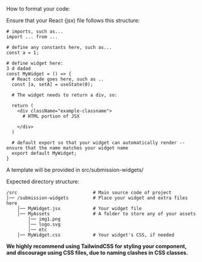 How to format your code:

Ensure that your React (jsx) file follows this structure:

```
# imports, such as...
import ... from ...

# define any constants here, such as...
const a = 1;

# define widget here:
3 d dadad
const MyWidget = () => {
  # React code goes here, such as ..
  const [a, setA] = useState(0);

  # The widget needs to return a div, so:

  return (
    <div className="example-classname">
      # HTML portion of JSX

    </div>
  )

  # default export so that your widget can automatically render -- ensure that the name matches your widget name
  export default MyWidget;
}
```
A template will be provided in src/submission-widgets/

Expected directory structure:

```
/src                            # Main source code of project
│── /submission-widgets         # Place your widget and extra files here
    │── MyWidget.jsx            # Your widget file
    │── MyAssets                # A folder to store any of your assets
        │── img1.png
        │── logo.svg
        │── etc
    │── MyWidget.css            # Your widget's CSS, if needed
```

**We highly recommend using TailwindCSS for styling your component, and discourage using CSS files, due to naming clashes in CSS classes.**

